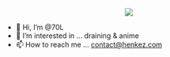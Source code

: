 <div id="header" align="center">
  <img src="https://64.media.tumblr.com/04dc681e5c6ae37beef3f2571fd54b59/tumblr_nebuf3JyGd1tq8x5uo1_500.gifv">
</div>

- 👋 Hi, I’m @70L
- 👀 I’m interested in ... draining & anime
- 📫 How to reach me ... contact@henkez.com

<!---
70L/70L is a ✨ special ✨ repository because its `README.md` (this file) appears on your GitHub profile.
You can click the Preview link to take a look at your changes.
--->
